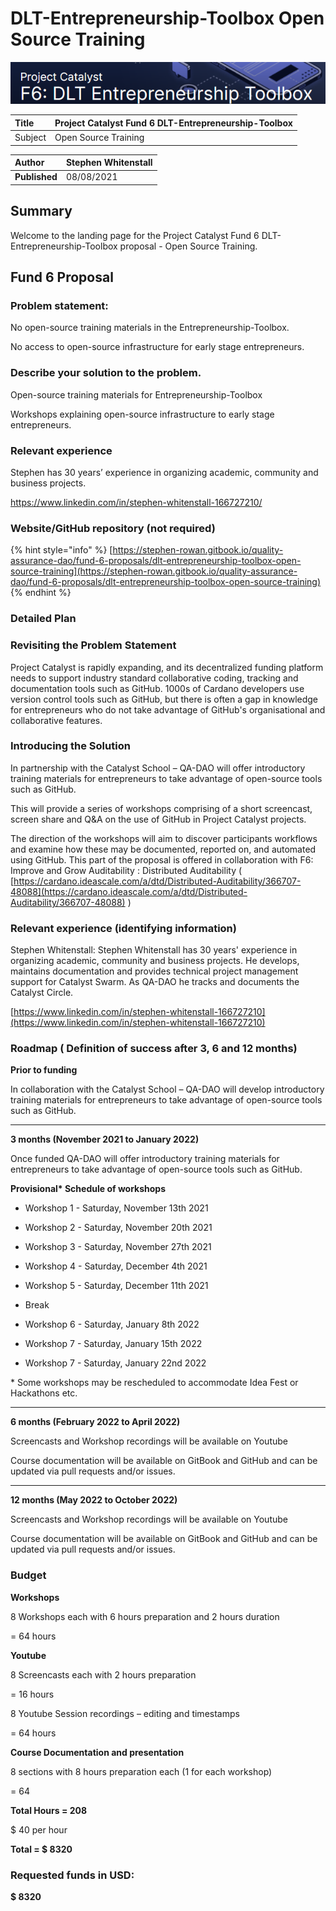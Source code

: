 # DLT-Entrepreneurship-Toolbox Open Source Training

![](../.gitbook/assets/2021-08-30-5-.png)

| Title | Project Catalyst Fund 6 DLT-Entrepreneurship-Toolbox |
| :--- | :--- |
| Subject | Open Source Training |

| **Author** | Stephen Whitenstall |
| :--- | :--- |
| **Published** | 08/08/2021 |

## **Summary**

Welcome to the landing page for the Project Catalyst Fund 6 DLT-Entrepreneurship-Toolbox proposal - Open Source Training. 

## **Fund 6 Proposal**

### **Problem statement:**

No open-source training materials in the Entrepreneurship-Toolbox.

No access to open-source infrastructure for early stage entrepreneurs.

### **Describe your solution to the problem.**

Open-source training materials for Entrepreneurship-Toolbox

Workshops explaining open-source infrastructure to early stage entrepreneurs.

### **Relevant experience**

Stephen has 30 years’ experience in organizing academic, community and business projects.

https://www.linkedin.com/in/stephen-whitenstall-166727210/

### **Website/GitHub repository \(not required\)**

{% hint style="info" %}
 [https://stephen-rowan.gitbook.io/quality-assurance-dao/fund-6-proposals/dlt-entrepreneurship-toolbox-open-source-training](https://stephen-rowan.gitbook.io/quality-assurance-dao/fund-6-proposals/dlt-entrepreneurship-toolbox-open-source-training)
{% endhint %}

### **Detailed Plan**

### **Revisiting the Problem Statement**

Project Catalyst is rapidly expanding, and its decentralized funding platform needs to support industry standard collaborative coding, tracking and documentation tools such as GitHub. 1000s of Cardano developers use version control tools such as GitHub, but there is often a gap in knowledge for entrepreneurs who do not take advantage of GitHub's organisational and collaborative features.

### **Introducing the Solution**

In partnership with the Catalyst School – QA-DAO will offer introductory training materials for entrepreneurs to take advantage of open-source tools such as GitHub.

This will provide a series of workshops comprising of a short screencast, screen share and Q&A on the use of GitHub in Project Catalyst projects.

The direction of the workshops will aim to discover participants workflows and examine how these may be documented, reported on, and automated using GitHub. This part of the proposal is offered in collaboration with F6: Improve and Grow Auditability : Distributed Auditability \( [https://cardano.ideascale.com/a/dtd/Distributed-Auditability/366707-48088](https://cardano.ideascale.com/a/dtd/Distributed-Auditability/366707-48088) \)

### **Relevant experience \(identifying information\)**

Stephen Whitenstall: Stephen Whitenstall has 30 years' experience in organizing academic, community and business projects. He develops, maintains documentation and provides technical project management support for Catalyst Swarm. As QA-DAO he tracks and documents the Catalyst Circle.  



[https://www.linkedin.com/in/stephen-whitenstall-166727210](https://www.linkedin.com/in/stephen-whitenstall-166727210)

### **Roadmap \( Definition of success after 3, 6 and 12 months\)**

**Prior to funding**

In collaboration with the Catalyst School – QA-DAO will develop introductory training materials for entrepreneurs to take advantage of open-source tools such as GitHub.

---------------------------------------------------------------------------------------------------------

**3 months \(November 2021 to January 2022\)**

Once funded QA-DAO will offer introductory training materials for entrepreneurs to take advantage of open-source tools such as GitHub.

**Provisional\* Schedule of workshops**

- Workshop 1 - Saturday, November 13th 2021

- Workshop 2 - Saturday, November 20th 2021

- Workshop 3 - Saturday, November 27th 2021

- Workshop 4 - Saturday, December 4th 2021

- Workshop 5 - Saturday, December 11th 2021

- Break

- Workshop 6 - Saturday, January 8th 2022

- Workshop 7 - Saturday, January 15th 2022

- Workshop 7 - Saturday, January 22nd 2022

\* Some workshops may be rescheduled to accommodate Idea Fest or Hackathons etc.

---------------------------------------------------------------------------------------------------------

**6 months \(February 2022 to April 2022\)**

Screencasts and Workshop recordings will be available on Youtube

Course documentation will be available on GitBook and GitHub and can be updated via pull requests and/or issues.

---------------------------------------------------------------------------------------------------------

**12 months \(May 2022 to October 2022\)**

Screencasts and Workshop recordings will be available on Youtube

Course documentation will be available on GitBook and GitHub and can be updated via pull requests and/or issues.

### **Budget**

**Workshops**

8 Workshops each with 6 hours preparation and 2 hours duration

= 64 hours

**Youtube**

8 Screencasts each with 2 hours preparation

= 16 hours

8 Youtube Session recordings – editing and timestamps

= 64 hours

**Course Documentation and presentation**

8 sections with 8 hours preparation each \(1 for each workshop\)

= 64

**Total Hours = 208**

$ 40 per hour

**Total = $ 8320**

### Re**quested funds in USD:**

**$ 8320**

